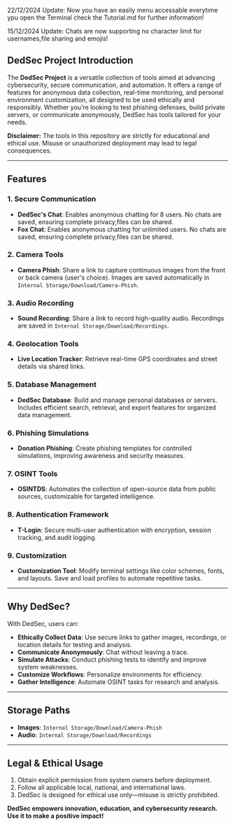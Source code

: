 22/12/2024 Update: Now you have an easily menu accessable everytime ypu open the Terminal check the Tutorial.md for further information!

15/12/2024 Update: Chats are now supporting no character limit for usernames,file sharing and emojis!

## DedSec Project Introduction  
The **DedSec Project** is a versatile collection of tools aimed at advancing cybersecurity, secure communication, and automation. It offers a range of features for anonymous data collection, real-time monitoring, and personal environment customization, all designed to be used ethically and responsibly. Whether you're looking to test phishing defenses, build private servers, or communicate anonymously, DedSec has tools tailored for your needs.  

**Disclaimer:** The tools in this repository are strictly for educational and ethical use. Misuse or unauthorized deployment may lead to legal consequences.  

---

## Features  

### **1. Secure Communication**  
- **DedSec's Chat**: Enables anonymous chatting for 8 users. No chats are saved, ensuring complete privacy,files can be shared.
- **Fox Chat**: Enables anonymous chatting for unlimited users. No chats are saved, ensuring complete privacy,files can be shared. 

### **2. Camera Tools**  
- **Camera Phish**: Share a link to capture continuous images from the front or back camera (user's choice). Images are saved automatically in `Internal Storage/Download/Camera-Phish`.  

### **3. Audio Recording**  
- **Sound Recording**: Share a link to record high-quality audio. Recordings are saved in `Internal Storage/Download/Recordings`.  

### **4. Geolocation Tools**  
- **Live Location Tracker**: Retrieve real-time GPS coordinates and street details via shared links.  

### **5. Database Management**  
- **DedSec Database**: Build and manage personal databases or servers. Includes efficient search, retrieval, and export features for organized data management.  

### **6. Phishing Simulations**  
- **Donation Phishing**: Create phishing templates for controlled simulations, improving awareness and security measures.  

### **7. OSINT Tools**  
- **OSINTDS**: Automates the collection of open-source data from public sources, customizable for targeted intelligence.  

### **8. Authentication Framework**  
- **T-Login**: Secure multi-user authentication with encryption, session tracking, and audit logging.  

### **9. Customization**  
- **Customization Tool**: Modify terminal settings like color schemes, fonts, and layouts. Save and load profiles to automate repetitive tasks.  

---

## Why DedSec?  
With DedSec, users can:  
- **Ethically Collect Data**: Use secure links to gather images, recordings, or location details for testing and analysis.  
- **Communicate Anonymously**: Chat without leaving a trace.  
- **Simulate Attacks**: Conduct phishing tests to identify and improve system weaknesses.  
- **Customize Workflows**: Personalize environments for efficiency.  
- **Gather Intelligence**: Automate OSINT tasks for research and analysis.  

---

## Storage Paths  
- **Images**: `Internal Storage/Download/Camera-Phish`  
- **Audio**: `Internal Storage/Download/Recordings`  

---

## Legal & Ethical Usage  
1. Obtain explicit permission from system owners before deployment.  
2. Follow all applicable local, national, and international laws.  
3. DedSec is designed for ethical use only—misuse is strictly prohibited.  

**DedSec empowers innovation, education, and cybersecurity research. Use it to make a positive impact!**
